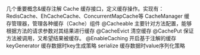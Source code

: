 几个重要概念&缓存注解
Cache
缓存接口，定义缓存操作。实现有：RedisCache、EhCacheCache、ConcurrentMapCache等
CacheManager
缓存管理器，管理各种缓存（Cache）组件
@Cacheable
主要针对方法配置，能够根据方法的请求参数对其结果进行缓存
@CacheEvict
清空缓存
@CachePut
保证方法被调用，又希望结果被缓存。
@EnableCaching
开启基于注解的缓存
keyGenerator
缓存数据时key生成策略
serialize
缓存数据时value序列化策略